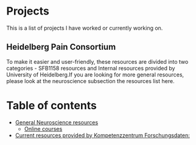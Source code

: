 # Projects

This is a list of projects I have worked or currently working on.

## Heidelberg Pain Consortium 

To make it easier and user-friendly, these resources are divided into two categories - SFB1158 resources and Internal resources provided by University of Heidelberg.If you are looking for more general resources, please look at the neuroscience subsection the resources list here.

# Table of contents
- [General Neuroscience resources](#General-Neuroscience-resources)
    - [Online courses](#Online-courses)
- [Current resources provided by Kompetenzzentrum Forschungsdaten:](#Current-resources-provided-by-Kompetenzzentrum-Forschungsdaten:)


